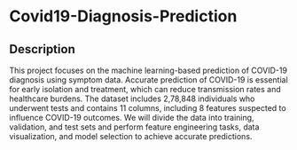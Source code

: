# Covid19-Diagnosis-Prediction

## Description

This project focuses on the machine learning-based prediction of COVID-19 diagnosis using symptom data. Accurate prediction of COVID-19 is essential for early isolation and treatment, which can reduce transmission rates and healthcare burdens. The dataset includes 2,78,848 individuals who underwent tests and contains 11 columns, including 8 features suspected to influence COVID-19 outcomes. We will divide the data into training, validation, and test sets and perform feature engineering tasks, data visualization, and model selection to achieve accurate predictions.
